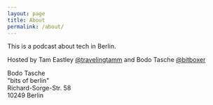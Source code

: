 ```yaml
---
layout: page
title: About
permalink: /about/
---
```


This is a podcast about tech in Berlin.

Hosted by Tam Eastley [@travelingtamm](http://twitter.com/travelingtamm) 
and Bodo Tasche [@bitboxer](http://twitter.com/bitboxer)

Bodo Tasche    
"bits of berlin"    
Richard-Sorge-Str. 58    
10249 Berlin
